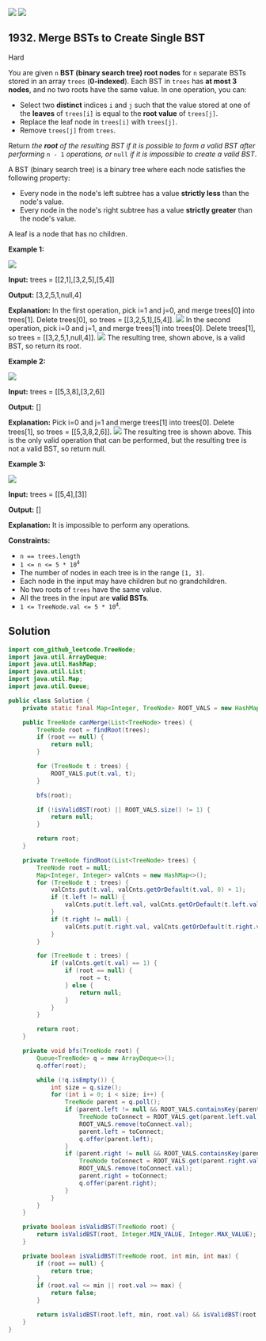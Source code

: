 [![](https://img.shields.io/github/stars/javadev/LeetCode-in-Java?label=Stars&style=flat-square)](https://github.com/javadev/LeetCode-in-Java)
[![](https://img.shields.io/github/forks/javadev/LeetCode-in-Java?label=Fork%20me%20on%20GitHub%20&style=flat-square)](https://github.com/javadev/LeetCode-in-Java/fork)

## 1932\. Merge BSTs to Create Single BST

Hard

You are given `n` **BST (binary search tree) root nodes** for `n` separate BSTs stored in an array `trees` (**0-indexed**). Each BST in `trees` has **at most 3 nodes**, and no two roots have the same value. In one operation, you can:

*   Select two **distinct** indices `i` and `j` such that the value stored at one of the **leaves** of `trees[i]` is equal to the **root value** of `trees[j]`.
*   Replace the leaf node in `trees[i]` with `trees[j]`.
*   Remove `trees[j]` from `trees`.

Return _the **root** of the resulting BST if it is possible to form a valid BST after performing_ `n - 1` _operations, or_ `null` _if it is impossible to create a valid BST_.

A BST (binary search tree) is a binary tree where each node satisfies the following property:

*   Every node in the node's left subtree has a value **strictly less** than the node's value.
*   Every node in the node's right subtree has a value **strictly greater** than the node's value.

A leaf is a node that has no children.

**Example 1:**

![](https://assets.leetcode.com/uploads/2021/06/08/d1.png)

**Input:** trees = \[\[2,1],[3,2,5],[5,4]]

**Output:** [3,2,5,1,null,4]

**Explanation:** In the first operation, pick i=1 and j=0, and merge trees[0] into trees[1]. Delete trees[0], so trees = \[\[3,2,5,1],[5,4]]. ![](https://assets.leetcode.com/uploads/2021/06/24/diagram.png) In the second operation, pick i=0 and j=1, and merge trees[1] into trees[0]. Delete trees[1], so trees = \[\[3,2,5,1,null,4]]. ![](https://assets.leetcode.com/uploads/2021/06/24/diagram-2.png) The resulting tree, shown above, is a valid BST, so return its root.

**Example 2:**

![](https://assets.leetcode.com/uploads/2021/06/08/d2.png)

**Input:** trees = \[\[5,3,8],[3,2,6]]

**Output:** []

**Explanation:** Pick i=0 and j=1 and merge trees[1] into trees[0]. Delete trees[1], so trees = \[\[5,3,8,2,6]]. ![](https://assets.leetcode.com/uploads/2021/06/24/diagram-3.png) The resulting tree is shown above. This is the only valid operation that can be performed, but the resulting tree is not a valid BST, so return null.

**Example 3:**

![](https://assets.leetcode.com/uploads/2021/06/08/d3.png)

**Input:** trees = \[\[5,4],[3]]

**Output:** []

**Explanation:** It is impossible to perform any operations.

**Constraints:**

*   `n == trees.length`
*   <code>1 <= n <= 5 * 10<sup>4</sup></code>
*   The number of nodes in each tree is in the range `[1, 3]`.
*   Each node in the input may have children but no grandchildren.
*   No two roots of `trees` have the same value.
*   All the trees in the input are **valid BSTs**.
*   <code>1 <= TreeNode.val <= 5 * 10<sup>4</sup></code>.

## Solution

```java
import com_github_leetcode.TreeNode;
import java.util.ArrayDeque;
import java.util.HashMap;
import java.util.List;
import java.util.Map;
import java.util.Queue;

public class Solution {
    private static final Map<Integer, TreeNode> ROOT_VALS = new HashMap<>();

    public TreeNode canMerge(List<TreeNode> trees) {
        TreeNode root = findRoot(trees);
        if (root == null) {
            return null;
        }

        for (TreeNode t : trees) {
            ROOT_VALS.put(t.val, t);
        }

        bfs(root);

        if (!isValidBST(root) || ROOT_VALS.size() != 1) {
            return null;
        }

        return root;
    }

    private TreeNode findRoot(List<TreeNode> trees) {
        TreeNode root = null;
        Map<Integer, Integer> valCnts = new HashMap<>();
        for (TreeNode t : trees) {
            valCnts.put(t.val, valCnts.getOrDefault(t.val, 0) + 1);
            if (t.left != null) {
                valCnts.put(t.left.val, valCnts.getOrDefault(t.left.val, 0) + 1);
            }
            if (t.right != null) {
                valCnts.put(t.right.val, valCnts.getOrDefault(t.right.val, 0) + 1);
            }
        }

        for (TreeNode t : trees) {
            if (valCnts.get(t.val) == 1) {
                if (root == null) {
                    root = t;
                } else {
                    return null;
                }
            }
        }

        return root;
    }

    private void bfs(TreeNode root) {
        Queue<TreeNode> q = new ArrayDeque<>();
        q.offer(root);

        while (!q.isEmpty()) {
            int size = q.size();
            for (int i = 0; i < size; i++) {
                TreeNode parent = q.poll();
                if (parent.left != null && ROOT_VALS.containsKey(parent.left.val)) {
                    TreeNode toConnect = ROOT_VALS.get(parent.left.val);
                    ROOT_VALS.remove(toConnect.val);
                    parent.left = toConnect;
                    q.offer(parent.left);
                }
                if (parent.right != null && ROOT_VALS.containsKey(parent.right.val)) {
                    TreeNode toConnect = ROOT_VALS.get(parent.right.val);
                    ROOT_VALS.remove(toConnect.val);
                    parent.right = toConnect;
                    q.offer(parent.right);
                }
            }
        }
    }

    private boolean isValidBST(TreeNode root) {
        return isValidBST(root, Integer.MIN_VALUE, Integer.MAX_VALUE);
    }

    private boolean isValidBST(TreeNode root, int min, int max) {
        if (root == null) {
            return true;
        }
        if (root.val <= min || root.val >= max) {
            return false;
        }

        return isValidBST(root.left, min, root.val) && isValidBST(root.right, root.val, max);
    }
}
```